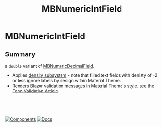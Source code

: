 ﻿---
uid: C.MBNumericIntField
title: MBNumericIntField
---
# MBNumericIntField

## Summary

a `double` variant of [MBNumericDecimalField](xref:C.MBNumericDecimalField).

- Applies [density subsystem](xref:A.Density) - note that filled text fields with denisty of -2 or less ignore labels by design within Material Theme.
- Renders Blazor validation messages in Material Theme's style. see the [Form Validation Article](xref:A.FormValidation).

&nbsp;

&nbsp;

[![Components](https://img.shields.io/static/v1?label=Components&message=Plus&color=red)](xref:A.PlusComponents)
[![Docs](https://img.shields.io/static/v1?label=API%20Documentation&message=MBNumericIntField&color=brightgreen)](xref:Material.Blazor.MBNumericIntField)

